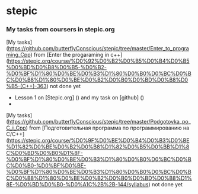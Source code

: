 # stepic
### My tasks from coursers in stepic.org

[My tasks] (https://github.com/butterflyConscious/stepic/tree/master/Enter_to_programing_Cpp) from [Enter the progaraming in c++] (https://stepic.org/course/%D0%92%D0%B2%D0%B5%D0%B4%D0%B5%D0%BD%D0%B8%D0%B5-%D0%B2-%D0%BF%D1%80%D0%BE%D0%B3%D1%80%D0%B0%D0%BC%D0%BC%D0%B8%D1%80%D0%BE%D0%B2%D0%B0%D0%BD%D0%B8%D0%B5-(C++)-363)
 not done yet
- Lesson 1 on [Stepic.org] () and my task on [github] ()
- 


[My tasks] (https://github.com/butterflyConscious/stepic/tree/master/Podgotovka_po_C_i_Cpp) from [Подготовительная программа по программированию на С/C++] (https://stepic.org/course/%D0%9F%D0%BE%D0%B4%D0%B3%D0%BE%D1%82%D0%BE%D0%B2%D0%B8%D1%82%D0%B5%D0%BB%D1%8C%D0%BD%D0%B0%D1%8F-%D0%BF%D1%80%D0%BE%D0%B3%D1%80%D0%B0%D0%BC%D0%BC%D0%B0-%D0%BF%D0%BE-%D0%BF%D1%80%D0%BE%D0%B3%D1%80%D0%B0%D0%BC%D0%BC%D0%B8%D1%80%D0%BE%D0%B2%D0%B0%D0%BD%D0%B8%D1%8E-%D0%BD%D0%B0-%D0%A1C%2B%2B-144/syllabus)  not done yet


